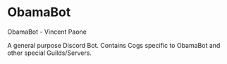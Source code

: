 # ObamaBot
ObamaBot - Vincent Paone

A general purpose Discord Bot. Contains Cogs specific to ObamaBot and other special Guilds/Servers.